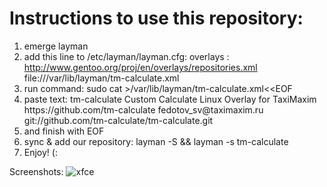 Instructions to use this repository:
====================================

1.  emerge layman
2.  add this line to /etc/layman/layman.cfg:
    overlays  : http://www.gentoo.org/proj/en/overlays/repositories.xml
                file:///var/lib/layman/tm-calculate.xml
3.  run command:
    sudo cat >/var/lib/layman/tm-calculate.xml<<EOF
4.  paste text:
    <?xml version="1.0" ?>
    <repositories version="1.0">
      <repo priority="50" quality="experimental" status="unofficial">
        <name>tm-calculate</name>
        <description>Custom Calculate Linux Overlay for TaxiMaxim</description>
        <homepage>https://github.com/tm-calculate</homepage>
        <owner>
          <email>fedotov_sv@taximaxim.ru</email>
        </owner>
        <source type="git">git://github.com/tm-calculate/tm-calculate.git</source>
      </repo>
    </repositories>
5.  and finish with EOF
6.  sync & add our repository: layman -S && layman -s tm-calculate
7.  Enjoy! (:

Screenshots:
![xfce](https://raw.github.com/tm-calculate/tm-calculate/master/images/xfce.png)

